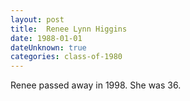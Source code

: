 ```yaml
---
layout: post
title:  Renee Lynn Higgins
date: 1988-01-01
dateUnknown: true
categories: class-of-1980
---
```


Renee passed away in 1998. She was 36.


